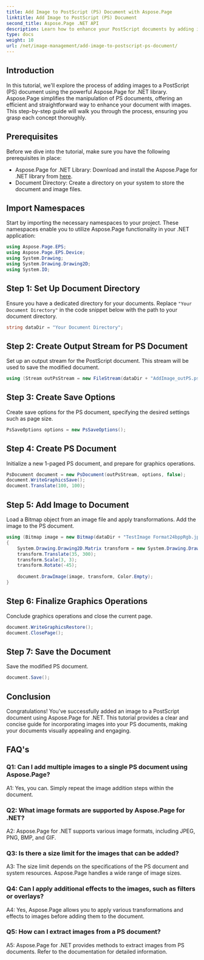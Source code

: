 ```yaml
---
title: Add Image to PostScript (PS) Document with Aspose.Page
linktitle: Add Image to PostScript (PS) Document
second_title: Aspose.Page .NET API
description: Learn how to enhance your PostScript documents by adding images using Aspose.Page for .NET. Follow our step-by-step guide for a seamless experience.
type: docs
weight: 10
url: /net/image-management/add-image-to-postscript-ps-document/
---
```

## Introduction

In this tutorial, we'll explore the process of adding images to a PostScript (PS) document using the powerful Aspose.Page for .NET library. Aspose.Page simplifies the manipulation of PS documents, offering an efficient and straightforward way to enhance your document with images. This step-by-step guide will walk you through the process, ensuring you grasp each concept thoroughly.

## Prerequisites

Before we dive into the tutorial, make sure you have the following prerequisites in place:

- Aspose.Page for .NET Library: Download and install the Aspose.Page for .NET library from [here](https://releases.aspose.com/page/net/).
- Document Directory: Create a directory on your system to store the document and image files.

## Import Namespaces

Start by importing the necessary namespaces to your project. These namespaces enable you to utilize Aspose.Page functionality in your .NET application:

```csharp
using Aspose.Page.EPS;
using Aspose.Page.EPS.Device;
using System.Drawing;
using System.Drawing.Drawing2D;
using System.IO;
```

## Step 1: Set Up Document Directory

Ensure you have a dedicated directory for your documents. Replace `"Your Document Directory"` in the code snippet below with the path to your document directory.

```csharp
string dataDir = "Your Document Directory";
```

## Step 2: Create Output Stream for PS Document

Set up an output stream for the PostScript document. This stream will be used to save the modified document.

```csharp
using (Stream outPsStream = new FileStream(dataDir + "AddImage_outPS.ps", FileMode.Create))
```

## Step 3: Create Save Options

Create save options for the PS document, specifying the desired settings such as page size.

```csharp
PsSaveOptions options = new PsSaveOptions();
```

## Step 4: Create PS Document

Initialize a new 1-paged PS document, and prepare for graphics operations.

```csharp
PsDocument document = new PsDocument(outPsStream, options, false);
document.WriteGraphicsSave();
document.Translate(100, 100);
```

## Step 5: Add Image to Document

Load a Bitmap object from an image file and apply transformations. Add the image to the PS document.

```csharp
using (Bitmap image = new Bitmap(dataDir + "TestImage Format24bppRgb.jpg"))
{
    System.Drawing.Drawing2D.Matrix transform = new System.Drawing.Drawing2D.Matrix();
    transform.Translate(35, 300);
    transform.Scale(3, 3);
    transform.Rotate(-45);
    
    document.DrawImage(image, transform, Color.Empty);
}
```

## Step 6: Finalize Graphics Operations

Conclude graphics operations and close the current page.

```csharp
document.WriteGraphicsRestore();
document.ClosePage();
```

## Step 7: Save the Document

Save the modified PS document.

```csharp
document.Save();
```

## Conclusion

Congratulations! You've successfully added an image to a PostScript document using Aspose.Page for .NET. This tutorial provides a clear and concise guide for incorporating images into your PS documents, making your documents visually appealing and engaging.

## FAQ's

### Q1: Can I add multiple images to a single PS document using Aspose.Page?

A1: Yes, you can. Simply repeat the image addition steps within the document.

### Q2: What image formats are supported by Aspose.Page for .NET?

A2: Aspose.Page for .NET supports various image formats, including JPEG, PNG, BMP, and GIF.

### Q3: Is there a size limit for the images that can be added?

A3: The size limit depends on the specifications of the PS document and system resources. Aspose.Page handles a wide range of image sizes.

### Q4: Can I apply additional effects to the images, such as filters or overlays?

A4: Yes, Aspose.Page allows you to apply various transformations and effects to images before adding them to the document.

### Q5: How can I extract images from a PS document?

A5: Aspose.Page for .NET provides methods to extract images from PS documents. Refer to the documentation for detailed information.
